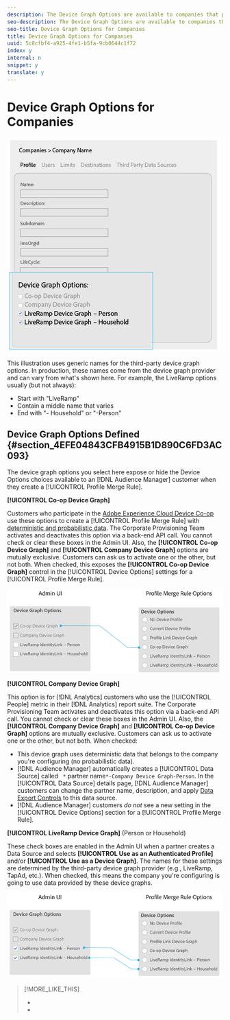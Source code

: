 ```yaml
---
description: The Device Graph Options are available to companies that participate in the Adobe Experience Cloud Device Co-op. If a customer also has a contractual relationship with a third-party device graph provider that is integrated with Audience Manager, this section will show options for that device graph. These options are located in Companies > company name > Profile > Device Graph Options.
seo-description: The Device Graph Options are available to companies that participate in the Adobe Experience Cloud Device Co-op. If a customer also has a contractual relationship with a third-party device graph provider that is integrated with Audience Manager, this section will show options for that device graph. These options are located in Companies > company name > Profile > Device Graph Options.
seo-title: Device Graph Options for Companies
title: Device Graph Options for Companies
uuid: 5c8cfbf4-a925-4fe1-b5fa-9cb0644c1f72
index: y
internal: n
snippet: y
translate: y
---
```


# Device Graph Options for Companies

![](assets/adminUIdataSource.png) 

This illustration uses generic names for the third-party device graph options. In production, these names come from the device graph provider and can vary from what's shown here. For example, the LiveRamp options usually (but not always): 


* Start with "LiveRamp"
* Contain a middle name that varies
* End with "- Household" or "-Person"


## Device Graph Options Defined {#section_4EFE04843CFB4915B1D890C6FD3AC093}

The device graph options you select here expose or hide the Device Options choices available to an [!DNL  Audience Manager] customer when they create a [!UICONTROL  Profile Merge Rule]. 

**[!UICONTROL  Co-op Device Graph]** 

Customers who participate in the [ Adobe Experience Cloud Device Co-op](https://marketing.adobe.com/resources/help/en_US/mcdc/) use these options to create a [!UICONTROL  Profile Merge Rule] with [ deterministic and probabilistic data](https://marketing.adobe.com/resources/help/en_US/mcdc/mcdc-links.html). The Corporate Provisioning Team activates and deactivates this option via a back-end API call. You cannot check or clear these boxes in the Admin UI. Also, the **[!UICONTROL  Co-op Device Graph]** and **[!UICONTROL  Company Device Graph]** options are mutually exclusive. Customers can ask us to activate one or the other, but not both. When checked, this exposes the **[!UICONTROL  Co-op Device Graph]** control in the [!UICONTROL  Device Options] settings for a [!UICONTROL  Profile Merge Rule]. 

![](assets/adminUI1.png) 

**[!UICONTROL  Company Device Graph]** 

This option is for [!DNL  Analytics] customers who use the [!UICONTROL  People] metric in their [!DNL  Analytics] report suite. The Corporate Provisioning Team activates and deactivates this option via a back-end API call. You cannot check or clear these boxes in the Admin UI. Also, the **[!UICONTROL  Company Device Graph]** and **[!UICONTROL  Co-op Device Graph]** options are mutually exclusive. Customers can ask us to activate one or the other, but not both. When checked: 


* This device graph uses deterministic data that belongs to the company you're configuring (no probabilistic data).
* [!DNL  Audience Manager] automatically creates a [!UICONTROL  Data Source] called ` *` partner name`*-Company Device Graph-Person`. In the [!UICONTROL  Data Source] details page, [!DNL  Audience Manager] customers can change the partner name, description, and apply [ Data Export Controls](https://marketing.adobe.com/resources/help/en_US/aam/c_dec.html) to this data source.
* [!DNL  Audience Manager] customers *do not* see a new setting in the [!UICONTROL  Device Options] section for a [!UICONTROL  Profile Merge Rule].


**[!UICONTROL  LiveRamp Device Graph]** (Person or Household) 

These check boxes are enabled in the Admin UI when a partner creates a Data Source and selects **[!UICONTROL  Use as an Authenticated Profile]** and/or **[!UICONTROL  Use as a Device Graph]**. The names for these settings are determined by the third-party device graph provider (e.g., LiveRamp, TapAd, etc.). When checked, this means the company you're configuring is going to use data provided by these device graphs. 

![](assets/adminUI2.png) 
>[!MORE_LIKE_THIS]
>
>* [   ](https://marketing.adobe.com/resources/help/en_US/aam/merge-rule-definitions.html)
>* [   ](https://marketing.adobe.com/resources/help/en_US/aam/datasource-settings-definitions.html)
